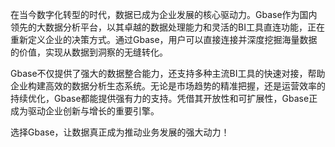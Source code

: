 在当今数字化转型的时代，数据已成为企业发展的核心驱动力。Gbase作为国内领先的大数据分析平台，以其卓越的数据处理能力和灵活的BI工具直连功能，正在重新定义企业的决策方式。通过Gbase，用户可以直接连接并深度挖掘海量数据的价值，实现从数据到洞察的无缝转化。

Gbase不仅提供了强大的数据整合能力，还支持多种主流BI工具的快速对接，帮助企业构建高效的数据分析生态系统。无论是市场趋势的精准把握，还是运营效率的持续优化，Gbase都能提供强有力的支持。凭借其开放性和可扩展性，Gbase正成为驱动企业创新与增长的重要引擎。

选择Gbase，让数据真正成为推动业务发展的强大动力！